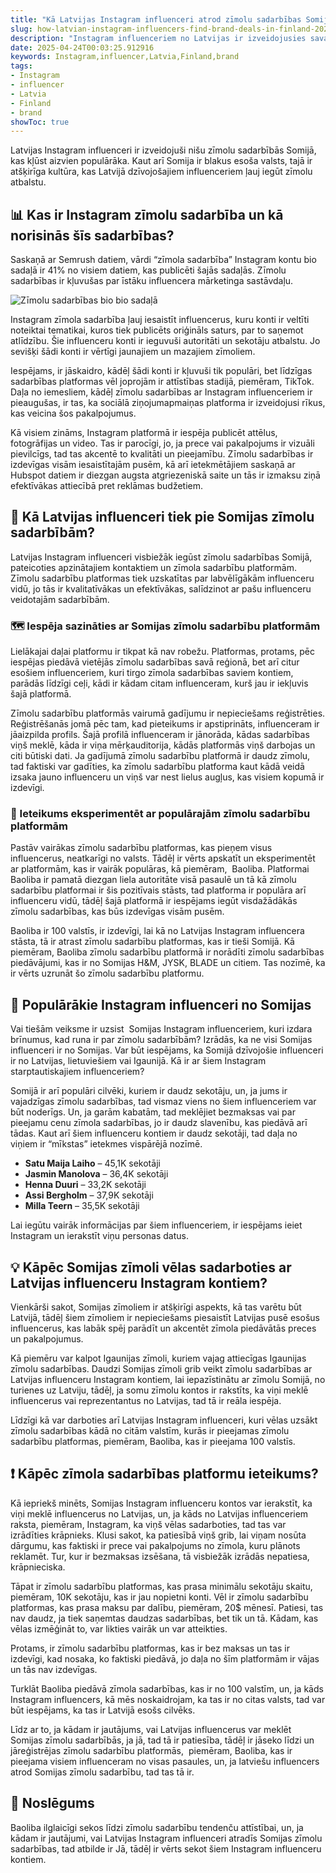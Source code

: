 ```yaml
---
title: "Kā Latvijas Instagram influenceri atrod zīmolu sadarbības Somijā?"
slug: how-latvian-instagram-influencers-find-brand-deals-in-finland-2025-04-24
description: "Instagram influenceriem no Latvijas ir izveidojusies sava niša zīmolu sadarbību jomā Somijā, kas kļūst aizvien populārāka."
date: 2025-04-24T00:03:25.912916
keywords: Instagram,influencer,Latvia,Finland,brand
tags:
- Instagram
- influencer
- Latvia
- Finland
- brand
showToc: true
---
```


Latvijas Instagram influenceri ir izveidojuši nišu zīmolu sadarbībās Somijā, kas kļūst aizvien populārāka. Kaut arī Somija ir blakus esoša valsts, tajā ir atšķirīga kultūra, kas Latvijā dzīvojošajiem influenceriem ļauj iegūt zīmolu atbalstu.


## 📊 Kas ir Instagram zīmolu sadarbība un kā norisinās šīs sadarbības?

Saskaņā ar Semrush datiem, vārdi “zīmola sadarbība” Instagram kontu bio sadaļā ir 41% no visiem datiem, kas publicēti šajās sadaļās. Zīmolu sadarbības ir kļuvušas par īstāku influencera mārketinga sastāvdaļu.

![Zīmolu sadarbības bio bio sadaļā](https://www.semrush.com/blog/wp-content/uploads/2023/08/photo-2023-08-07-15-10-41-3-1024x743.jpg)

Instagram zīmola sadarbība ļauj iesaistīt influencerus, kuru konti ir veltīti noteiktai tematikai, kuros tiek publicēts oriģināls saturs, par to saņemot atlīdzību. Šie influenceru konti ir ieguvuši autoritāti un sekotāju atbalstu. Jo sevišķi šādi konti ir vērtīgi jaunajiem un mazajiem zīmoliem. 

Iespējams, ir jāskaidro, kādēļ šādi konti ir kļuvuši tik populāri, bet līdzīgas sadarbības platformas vēl joprojām ir attīstības stadijā, piemēram, TikTok. Daļa no iemesliem, kādēļ zīmolu sadarbības ar Instagram influenceriem ir pieaugušas, ir tas, ka sociālā ziņojumapmaiņas platforma ir izveidojusi rīkus, kas veicina šos pakalpojumus. 

Kā visiem zināms, Instagram platformā ir iespēja publicēt attēlus, fotogrāfijas un video.  Tas ir parocīgi, jo, ja prece vai pakalpojums ir vizuāli pievilcīgs, tad tas akcentē to kvalitāti un pieejamību. Zīmolu sadarbības ir izdevīgas visām iesaistītajām pusēm, kā arī ietekmētājiem saskaņā ar Hubspot datiem ir diezgan augsta atgriezeniskā saite un tās ir izmaksu ziņā efektīvākas attiecībā pret reklāmas budžetiem. 

## 🥷 Kā Latvijas influenceri tiek pie Somijas zīmolu sadarbībām?

 Latvijas Instagram influenceri visbiežāk iegūst zīmolu sadarbības Somijā, pateicoties apzinātajiem kontaktiem un zīmola sadarbību platformām. Zīmolu sadarbību platformas tiek uzskatītas par labvēlīgākām influenceru vidū, jo tās ir kvalitatīvākas un efektīvākas, salīdzinot ar pašu influenceru veidotajām sadarbībām.

###  🗺️ Iespēja sazināties ar Somijas zīmolu sadarbību platformām

Lielākajai daļai platformu ir tikpat kā nav robežu. Platformas, protams, pēc iespējas piedāvā vietējās zīmolu sadarbības savā reģionā, bet arī citur esošiem influenceriem, kuri tirgo zīmola sadarbības saviem kontiem, parādās līdzīgi ceļi, kādi ir kādam citam influenceram, kurš jau ir iekļuvis šajā platformā.

Zīmolu sadarbību platformās vairumā gadījumu ir nepieciešams reģistrēties. Reģistrēšanās jomā pēc tam, kad pieteikums ir apstiprināts, influenceram ir jāaizpilda profils. Šajā profilā influenceram ir jānorāda, kādas sadarbības viņš meklē, kāda ir viņa mērķauditorija, kādās platformās viņš darbojas un citi būtiski dati. Ja gadījumā zīmolu sadarbību platformā ir daudz zīmolu, tad faktiski var gadīties, ka zīmolu sadarbību platforma kaut kādā veidā izsaka jauno influenceru un viņš var nest lielus augļus, kas visiem kopumā ir izdevīgi. 

### 🥳 Ieteikums eksperimentēt ar populārajām zīmolu sadarbību platformām

Pastāv vairākas zīmolu sadarbību platformas, kas pieņem visus influencerus, neatkarīgi no valsts. Tādēļ ir vērts apskatīt un eksperimentēt ar platformām, kas ir vairāk populāras, kā piemēram,  Baoliba. Platformai Baoliba ir pamatā diezgan liela autoritāte visā pasaulē un tā kā zīmolu sadarbību platformai ir šis pozitīvais stāsts, tad platforma ir populāra arī influenceru vidū, tādēļ šajā platformā ir iespējams iegūt visdažādākās zīmolu sadarbības, kas būs izdevīgas visām pusēm.

Baoliba ir 100 valstīs, ir izdevīgi, lai kā no Latvijas Instagram influencera stāsta, tā ir atrast zīmolu sadarbību platformas, kas ir tieši Somijā. Kā piemēram, Baoliba zīmolu sadarbību platformā ir norādīti zīmolu sadarbības piedāvājumi, kas ir no Somijas H&M, JYSK, BLADE un citiem. Tas nozīmē, ka ir vērts uzrunāt šo zīmolu sadarbību platformu.

## 🤔 Populārākie Instagram influenceri no Somijas

Vai tiešām veiksme ir uzsist  Somijas Instagram influenceriem, kuri izdara brīnumus, kad runa ir par zīmolu sadarbībām? Izrādās, ka ne visi Somijas influenceri ir no Somijas. Var būt iespējams, ka Somijā dzīvojošie influenceri ir no Latvijas, lietuviešiem vai Igaunijā. Kā ir ar šiem Instagram starptautiskajiem influenceriem? 

Somijā ir arī populāri cilvēki, kuriem ir daudz sekotāju, un, ja jums ir vajadzīgas zīmolu sadarbības, tad vismaz viens no šiem influenceriem var būt noderīgs. Un, ja garām kabatām, tad meklējiet bezmaksas vai par pieejamu cenu zīmola sadarbības, jo ir daudz slavenību, kas piedāvā arī tādas. Kaut arī šiem influenceru kontiem ir daudz sekotāji, tad daļa no viņiem ir “mīkstas” ietekmes vispārējā nozīmē. 

- **Satu Maija Laiho**  – 45,1K sekotāji
- **Jasmin Manolova** – 36,4K sekotāji
- **Henna Duuri** – 33,2K sekotāji
- **Assi Bergholm** – 37,9K sekotāji
- **Milla Teern** – 35,5K sekotāji


Lai iegūtu vairāk informācijas par šiem influenceriem, ir iespējams ieiet Instagram un ierakstīt viņu personas datus. 

## 💡 Kāpēc Somijas zīmoli vēlas sadarboties ar Latvijas influenceru Instagram kontiem?

Vienkārši sakot, Somijas zīmoliem ir atšķirīgi aspekts, kā tas varētu būt Latvijā, tādēļ šiem zīmoliem ir nepieciešams piesaistīt Latvijas pusē esošus influencerus, kas labāk spēj parādīt un akcentēt zīmola piedāvātās preces un pakalpojumus.

Kā piemēru var kalpot Igaunijas zīmoli, kuriem vajag attiecīgas Igaunijas zīmolu sadarbības. Daudzi Somijas zīmoli grib veikt zīmolu sadarbības ar Latvijas influenceru Instagram kontiem, lai iepazīstinātu ar zīmolu Somijā, no turienes uz Latviju, tādēļ, ja somu zīmolu kontos ir rakstīts, ka viņi meklē influencerus vai reprezentantus no Latvijas, tad tā ir reāla iespēja.

Līdzīgi kā var darboties arī Latvijas Instagram influenceri, kuri vēlas uzsākt zīmolu sadarbības kādā no citām valstīm, kurās ir pieejamas zīmolu sadarbību platformas, piemēram, Baoliba, kas ir pieejama 100 valstīs. 

## ❗ Kāpēc zīmola sadarbības platformu ieteikums? 

Kā iepriekš minēts, Somijas Instagram influenceru kontos var ierakstīt, ka viņi meklē influencerus no Latvijas, un, ja kāds no Latvijas influenceriem raksta, piemēram, Instagram, ka viņš vēlas sadarboties, tad tas var izrādīties krāpnieks. Klusi sakot, ka patiesībā viņš grib, lai viņam nosūta dārgumu, kas faktiski ir prece vai pakalpojums no zīmola, kuru plānots reklamēt. Tur, kur ir bezmaksas izsēšana, tā visbiežāk izrādās nepatiesa, krāpnieciska. 

Tāpat ir zīmolu sadarbību platformas, kas prasa minimālu sekotāju skaitu, piemēram, 10K sekotāju, kas ir jau nopietni konti. Vēl ir zīmolu sadarbību platformas, kas prasa maksu par dalību, piemēram, 20$ mēnesī. Patiesi, tas nav daudz, ja tiek saņemtas daudzas sadarbības, bet tik un tā. Kādam, kas vēlas izmēģināt to, var likties vairāk un var atteikties. 

Protams, ir zīmolu sadarbību platformas, kas ir bez maksas un tas ir izdevīgi, kad nosaka, ko faktiski piedāvā, jo daļa no šīm platformām ir vājas un tās nav izdevīgas. 

Turklāt Baoliba piedāvā zīmola sadarbības, kas ir no 100 valstīm, un, ja kāds Instagram influencers, kā mēs noskaidrojam, ka tas ir no citas valsts, tad var būt iespējams, ka tas ir Latvijā esošs cilvēks.

Līdz ar to, ja kādam ir jautājums, vai Latvijas influencerus var meklēt Somijas zīmolu sadarbībās, ja jā, tad tā ir patiesība, tādēļ ir jāseko līdzi un jāreģistrējas zīmolu sadarbību platformās,  piemēram, Baoliba, kas ir pieejama visiem influenceram no visas pasaules, un, ja latviešu influencers atrod Somijas zīmolu sadarbību, tad tas tā ir. 

## 📢 Noslēgums

Baoliba ilglaicīgi sekos līdzi zīmolu sadarbību tendenču attīstībai, un, ja kādam ir jautājumi, vai Latvijas Instagram influenceri atradīs Somijas zīmolu sadarbības, tad atbilde ir Jā, tādēļ ir vērts sekot šiem Instagram influenceru kontiem.